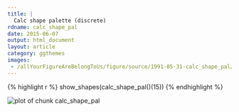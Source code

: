 ```yaml
---
title: |
  Calc shape palette (discrete)
rdname: calc_shape_pal
date: 2015-06-07
output: html_document
layout: article
category: ggthemes
images:
 - /allYourFigureAreBelongToUs/figure/source/1991-05-31-calc_shape_pal/calc_shape_pal-1.png
---
```





{% highlight r %}
show_shapes(calc_shape_pal()(15))
{% endhighlight %}

![plot of chunk calc_shape_pal](/allYourFigureAreBelongToUs/figure/source/1991-05-31-calc_shape_pal/calc_shape_pal-1.png) 